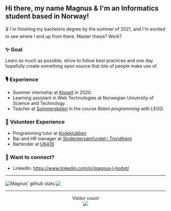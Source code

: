 <!--
**Lekesoldat/Lekesoldat** is a ✨ _special_ ✨ repository because its `README.md` (this file) appears on your GitHub profile.

Here are some ideas to get you started:

- 🔭 I’m currently working on ...
- 🌱 I’m currently learning ...
-  I’m looking to collaborate on ...
- 🤔 I’m looking for help with ...
- 💬 Ask me about ...
- 📫 How to reach me: ...
- 😄 Pronouns: ...
- ⚡ Fun fact: ...
-->
## Hi there, my name Magnus & I'm an Informatics student based in Norway! 
⏳ I'm finishing my bachelors degree by the summer of 2021, and I'm excited to see where I end up from there. Master thesis? Work?

### ✨ Goal
Learn as much as possible, strive to follow best practices and one day hopefully create something open source that lots of people make use of.

### 🎙️ Experience
* Summer internship at [Knowit](https://www.knowit.no/) in 2020.
* Learning assistant in Web Technologies at Norwegian University of Science and Technology.
* Teacher at [Sommerskolen](https://sommerskolenoslo.no/) in the course _Robot programming with LEGO_.

### 🤗 Volunteer Experience
* Programming tutor at [Kodeklubben](https://www.kidsakoder.no/kodeklubben/)
* Bar and HR manager at [Studentersamfundet i Trondhjem](https://www.samfundet.no/)
* Bartender at [UKA19](https://www.uka.no/)

### 💬 Want to connect? 
* LinkedIn: https://www.linkedin.com/in/magnus-l-holtet/

<hr />
<div>
  <img align="center" src="https://github-readme-stats.vercel.app/api?username=lekesoldat&show_icons=true&include_all_commits=true&theme=dracula" alt="Magnus' github stats" /> 

  <img align="center" src="https://github-readme-stats.vercel.app/api/top-langs/?username=lekesoldat&theme=dracula" />
</div>

<hr />

<p align="center"> 
  Visitor count<br>
  <img src="https://profile-counter.glitch.me/lekesoldat/count.svg" />
</p>
